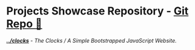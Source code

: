 # Projects Showcase Repository - <a href="github.com/justdharmik/justdharmik.github.io/">Git Repo :link:</a>
<i><b><a href="justdharmik.github.io/clocks">../clocks</a></b>  -  The Clocks / A Simple Bootstrapped JavaScript Website. </i>
